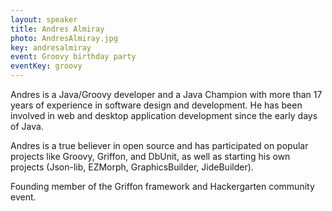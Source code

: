 ```yaml
---
layout: speaker
title: Andres Almiray
photo: AndresAlmiray.jpg
key: andresalmiray
event: Groovy birthday party
eventKey: groovy
---
```


Andres is a Java/Groovy developer and a Java Champion with more than 17 years of experience in software design and development. He has been involved in web and desktop application development since the early days of Java.

Andres is a true believer in open source and has participated on popular projects like Groovy, Griffon, and DbUnit, as well as starting his own projects (Json-lib, EZMorph, GraphicsBuilder, JideBuilder).

Founding member of the Griffon framework and Hackergarten community event.
